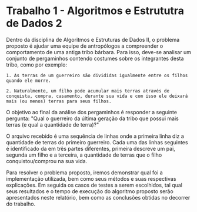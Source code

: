 # Trabalho 1 - Algoritmos e Estrututra de Dados 2
Dentro da disciplina de Algoritmos e Estruturas de Dados II, o problema proposto é ajudar uma equipe de antropólogos a compreender o comportamento de uma antiga tribo bárbara. Para isso, deve-se analisar um conjunto de pergaminhos contendo costumes sobre os integrantes desta tribo, como por exemplo:

	1. As terras de um guerreiro são divididas igualmente entre os filhos quando ele morre.

	2. Naturalmente, um filho pode acumular mais terras através de conquista, compra, casamento, durante sua vida e com isso ele deixará mais (ou menos) terras para seus filhos.
		
O objetivo ao final da análise dos pergaminhos é responder a seguinte pergunta: "Qual o guerreiro da última geração da tribo que possui mais terras (e qual a quantidade de terra)?"

O arquivo recebido é uma sequência de linhas onde a primeira linha diz a quantidade de terras do primeiro guerreiro. Cada uma das linhas seguintes é identificado da em três partes diferentes, primeira descreve um pai, segunda um filho e a terceira, a quantidade de terras que o filho conquistou/comprou na sua vida.

Para resolver o problema proposto, iremos demonstrar qual foi a implementação utilizada, bem como seus métodos e suas respectivas explicações. Em seguida os casos de testes a serem escolhidos, tal qual seus resultados e o tempo de execução do algoritmo proposto serão apresentados neste relatório, bem como as conclusões obtidas no decorrer do trabalho.
